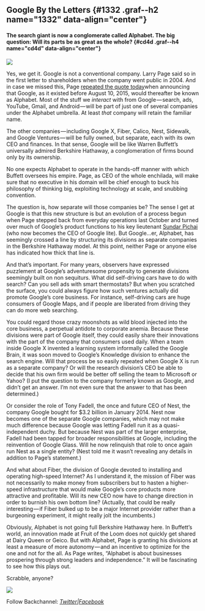 Google By the Letters {#1332 .graf--h2 name="1332" data-align="center"}
---------------------

#### The search giant is now a conglomerate called Alphabet. The big question: Will its parts be as great as the whole? {#cd4d .graf--h4 name="cd4d" data-align="center"}

![](https://cdn-images-2.medium.com/max/800/1*RRj2nvLLI8kgtqGXFgrcTg.png)

Yes, we get it. Google is not a conventional company. Larry Page said so in the first letter to shareholders when the company went public in 2004. And in case we missed this, Page [repeated the quote today](https://abc.xyz/)when announcing that Google, as it existed before August 10, 2015, would thereafter be known as Alphabet. Most of the stuff we *interact* with from Google — search, ads, YouTube, Gmail, and Android — will be part of just one of several companies under the Alphabet umbrella. At least *that* company will retain the familiar name.

The other companies — including Google X, Fiber, Calico, Nest, Sidewalk, and Google Ventures — will be fully owned, but separate, each with its own CEO and finances. In that sense, Google will be like Warren Buffett’s universally admired Berkshire Hathaway, a conglomeration of firms bound only by its ownership.

No one expects Alphabet to operate in the hands-off manner with which Buffett oversees his empire. Page, as CEO of the whole enchilada, will make sure that no executive in his domain will be chief enough to buck his philosophy of thinking big, exploiting technology at scale, and snubbing convention.

The question is, how separate will those companies be? The sense I get at Google is that this new structure is but an evolution of a process begun when Page stepped back from everyday operations last October and turned over much of Google’s product functions to his key lieutenant [Sundar Pichai](http://www.wired.com/2014/06/sundar-pichai/) (who now becomes the CEO of Google lite). But Google…er, Alphabet, has seemingly crossed a line by structuring its divisions as separate companies in the Berkshire Hathaway model. At this point, neither Page or anyone else has indicated how thick that line is.

And that’s important. For many years, observers have expressed puzzlement at Google’s adventuresome propensity to generate divisions seemingly built on non sequiturs. What did self-driving cars have to do with search? Can you sell ads with smart thermostats? But when you scratched the surface, you could always figure how such ventures actually did promote Google’s core business. For instance, self-driving cars are huge consumers of Google Maps, and if people are liberated from driving they can do more web searching.

You could regard those crazy moonshots as wild blood injected into the core business, a perpetual antidote to corporate anemia. Because these divisions were part of Google itself, they could easily share their innovations with the part of the company that consumers used daily. When a team inside Google X invented a learning system informally called the Google Brain, it was soon moved to Google’s Knowledge division to enhance the search engine. Will that process be so easily repeated when Google X is run as a separate company? Or will the research division’s CEO be able to decide that his own firm would be better off selling the team to Microsoft or Yahoo? (I put the question to the company formerly known as Google, and didn’t get an answer. I’m not even sure that the answer to that has been determined.)

Or consider the role of Tony Fadell, the once and future CEO of Nest, the company Google bought for \$3.2 billion in January 2014. Nest now becomes one of the separate Google companies, which may not make much difference because Google was letting Fadell run it as a quasi-independent duchy. But because Nest was part of the larger enterprise, Fadell had been tapped for broader responsibilities at Google, including the reinvention of Google Glass. Will he now relinquish that role to once again run Nest as a single entity? (Nest told me it wasn’t revealing any details in addition to Page’s statement.)

And what about Fiber, the division of Google devoted to installing and operating high-speed Internet? As I understand it, the mission of Fiber was not necessarily to make money from subscribers but to hasten a higher-speed infrastructure that would make Google’s core products more attractive and profitable. Will its new CEO now have to change direction in order to burnish his own bottom line? (Actually, that could be really interesting — if Fiber bulked up to be a major Internet provider rather than a burgeoning experiment, it might really jolt the incumbents.)

Obviously, Alphabet is not going full Berkshire Hathaway here. In Buffett’s world, an innovation made at Fruit of the Loom does not quickly get shared at Dairy Queen or Geico. But with Alphabet, Page is granting his divisions at least a measure of more autonomy — and an incentive to optimize for the one and not for the all. As Page writes, “Alphabet is about businesses prospering through strong leaders and independence.” It will be fascinating to see how this plays out.

Scrabble, anyone?

![](https://cdn-images-2.medium.com/max/800/1*QXPFTt0jOZKk4eEiVci9cA.png)

Follow Backchannel: [*Twitter*](https://twitter.com/backchnnl)*|*[*Facebook*](https://www.facebook.com/pages/Backchannel/1488568504730671)

